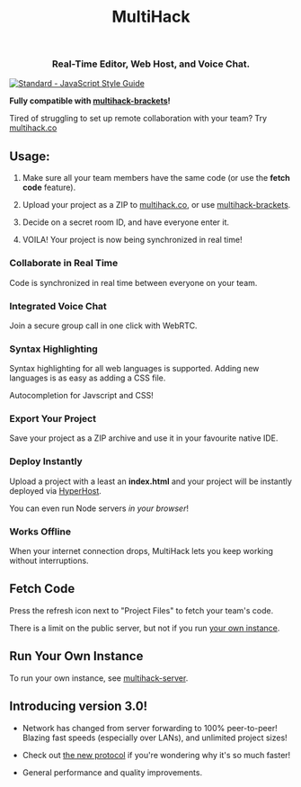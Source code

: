 <h1 align="center">
  <br>
  MultiHack
  <br>
  <br>
</h1>
<h3 align="center">Real-Time Editor, Web Host, and Voice Chat.</h3>  

[![Standard - JavaScript Style Guide](https://img.shields.io/badge/code%20style-standard-brightgreen.svg)](http://standardjs.com/)  

<b>Fully compatible with <a href="https://github.com/RationalCoding/multihack-brackets">multihack-brackets</a>!</b>

Tired of struggling to set up remote collaboration with your team? Try <a href="https://rationalcoding.github.io/multihack-web/">multihack.co</a>

## Usage:

1. Make sure all your team members have the same code (or use the **fetch code** feature).  

2. Upload your project as a ZIP to <a href="https://rationalcoding.github.io/multihack-web/">multihack.co</a>, or use <a href="https://github.com/RationalCoding/multihack-brackets">multihack-brackets</a>.

3. Decide on a secret room ID, and have everyone enter it.

4. VOILA! Your project is now being synchronized in real time!

### Collaborate in Real Time  

Code is synchronized in real time between everyone on your team.  

### Integrated Voice Chat

Join a secure group call in one click with WebRTC.

### Syntax Highlighting

Syntax highlighting for all web languages is supported. Adding new languages is as easy as adding a CSS file.    

Autocompletion for Javscript and CSS!  

### Export Your Project

Save your project as a ZIP archive and use it in your favourite native IDE.  

### Deploy Instantly

Upload a project with a least an **index.html** and your project will be instantly deployed via [HyperHost](https://github.com/RationalCoding/hyperhost).

You can even run Node servers *in your browser*!

### Works Offline

When your internet connection drops, MultiHack lets you keep working without interruptions.  

## Fetch Code

Press the refresh icon next to "Project Files" to fetch your team's code.

There is a limit on the public server, but not if you run [your own instance](https://github.com/RationalCoding/multihack-server).

## Run Your Own Instance

To run your own instance, see [multihack-server](https://github.com/RationalCoding/multihack-server).  

## Introducing version 3.0!

- Network has changed from server forwarding to 100% peer-to-peer! Blazing fast speeds (especially over LANs), and unlimited project sizes!

- Check out [the new protocol](https://github.com/RationalCoding/multihack-wire) if you're wondering why it's so much faster!

- General performance and quality improvements.


